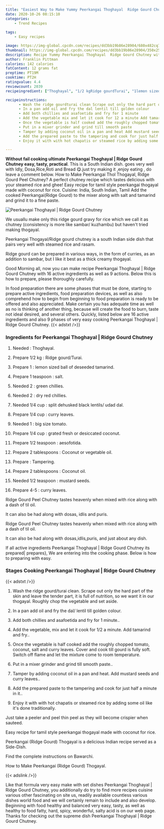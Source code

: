 ```yaml
---
title: "Easiest Way to Make Yummy Peerkangai Thoghayal  Ridge Gourd Chutney"
date: 2020-10-26 08:15:10
categories:
    - Trend Recipes
    
tags:
    - Easy recipes

image: https://img-global.cpcdn.com/recipes/dd3bb19b86e28904/680x482cq70/peerkangai-thoghayal-ridge-gourd-chutney-recipe-main-photo.jpg
thumbnail: https://img-global.cpcdn.com/recipes/dd3bb19b86e28904/350x250cq70/peerkangai-thoghayal-ridge-gourd-chutney-recipe-main-photo.jpg
description: Recipe Yummy Peerkangai Thoghayal  Ridge Gourd Chutney with 16 ingredients and 9 stages of easy cooking.
author: Franklin Pittman
calories: 142 calories
fatContent: 12 grams fat
preptime: PT19M
cooktime: PT2H
ratingvalue: 4.4
reviewcount: 2039
recipeingredient: ["Thoghayal", "1/2 kgRidge gourdTurai", "1lemon sized ball of deseeded tamarind", "1 teaspoonsalt", "2green chillies", "2dry red chillies", "1/4 cupsplit dehusked black lentils udad dal", "1/4 cupcurry leaves", "1big size tomato", "1/4 cupgrated fresh or desiccated coconut", "1/2 teaspoonaesofotida", "2 tablespoonsCoconut or vegetable oil", "Tampering", "2 tablespoonsCoconut oil", "1/2 teaspoonmustard seeds", "4-5curry leaves"]

recipeinstructions: 
      - Wash the ridge gourdturai clean Scrape out only the hard part of the skin and leave the tender part it is full of nutrition so we want it in our thogayal Roughly chop the vegetable and set aside 
      - In a pan add oil and fry the dal lentil till golden colour 
      - Add both chillies and asafoetida and fry for 1 minute 
      - Add the vegetable mix and let it cook for 12 a minute Add tamarind and fry 
      - Once the vegetable is half cooked add the roughly chopped tomato coconut salt and curry leaves Cover and cook till gourd is fully soft Switch off flame and let the mixture come to room temperature 
      - Put in a mixer grinder and grind till smooth paste 
      - Tamper by adding coconut oil in a pan and heat Add mustard seeds and curry leaves 
      - Add the prepared paste to the tampering and cook for just half a minute in it 
      - Enjoy it with with hot chapatis or steamed rice by adding some oil like its done traditionally

---
```




**Without fail cooking ultimate Peerkangai Thoghayal | Ridge Gourd Chutney easy, tasty, practical**. This is a South Indian dish. goes very well with Idly, Dosa,Rice,Roti and Bread 😋.just try making it ,enjoy eating , do leave a comment below. How to Make Peerkangai Thol Thogayal, Ridge Gourd Peel Chutney? A perfect chutney recipe which tastes delicious with your steamed rice and ghee! Easy recipe for tamil style peerkangai thogayal made with coconut for rice. Cuisine: India, South Indian, Tamil Add the cooked Peerkangai(Ridge Gourd) to the mixer along with salt and tamarind and grind it to a fine paste.


![Peerkangai Thoghayal | Ridge Gourd Chutney](https://img-global.cpcdn.com/recipes/dd3bb19b86e28904/680x482cq70/peerkangai-thoghayal-ridge-gourd-chutney-recipe-main-photo.jpg "Peerkangai Thoghayal | Ridge Gourd Chutney")



We usuallu make only this ridge gourd gravy for rice which we call it as chutney (consistency is more like sambar/ kuzhambu) but haven&#39;t tried making thogayal.

Peerkangai Thogayal/Ridge gourd chutney is a south Indian side dish that pairs very well with steamed rice and rasam.

Ridge gourd can be prepared in various ways, in the form of curries, as an addition to sambar, but I like it best as a thick creamy thogayal.


Good Morning all, now you can make recipe Peerkangai Thoghayal | Ridge Gourd Chutney with 16 active ingredients as well as 9 actions. Below this is how to prepare, please thoroughly carefully.

In food preparation there are some phases that must be done, starting to prepare active ingredients, food preparation devices, as well as also comprehend how to begin from beginning to food preparation is ready to be offered and also appreciated. Make certain you has adequate time as well as no is thinking of another thing, because will create the food to burn, taste not ideal desired, and several others. Quickly, listed below are 16 active ingredients and also 9 phases of very easy cooking Peerkangai Thoghayal | Ridge Gourd Chutney.
{{< adstxt />}}

### Ingredients for Peerkangai Thoghayal | Ridge Gourd Chutney


1. Needed  : Thoghayal.

1. Prepare 1/2 kg : Ridge gourd/Turai.

1. Prepare 1 : lemon sized ball of deseeded tamarind.

1. Prepare 1 teaspoon : salt.

1. Needed 2 : green chillies.

1. Needed 2 : dry red chillies.

1. Needed 1/4 cup : split dehusked black lentils/ udad dal.

1. Prepare 1/4 cup : curry leaves.

1. Needed 1 : big size tomato.

1. Prepare 1/4 cup : grated fresh or desiccated coconut.

1. Prepare 1/2 teaspoon : aesofotida.

1. Prepare 2 tablespoons : Coconut or vegetable oil.

1. Prepare  : Tampering.

1. Prepare 2 tablespoons : Coconut oil.

1. Needed 1/2 teaspoon : mustard seeds.

1. Prepare 4-5 : curry leaves.


Ridge Gourd Peel Chutney tastes heavenly when mixed with rice along with a dash of til oil.

It can also be had along with dosas, idlis and puris.

Ridge Gourd Peel Chutney tastes heavenly when mixed with rice along with a dash of til oil.

It can also be had along with dosas,idlis,puris, and just about any dish.


If all active ingredients Peerkangai Thoghayal | Ridge Gourd Chutney its prepared| prepares}, We are entering into the cooking phase. Below is how to preparing with easy.

### Stages Cooking Peerkangai Thoghayal | Ridge Gourd Chutney

{{< adstxt />}}


1. Wash the ridge gourd/turai clean. Scrape out only the hard part of the skin and leave the tender part, it is full of nutrition, so we want it in our thogayal. Roughly chop the vegetable and set aside.



1. In a pan add oil and fry the dal/ lentil till golden colour.



1. Add both chillies and asafoetida and fry for 1 minute..



1. Add the vegetable, mix and let it cook for 1/2 a minute. Add tamarind and fry..



1. Once the vegetable is half cooked add the roughly chopped tomato, coconut, salt and curry leaves. Cover and cook till gourd is fully soft. Switch off flame and let the mixture come to room temperature.



1. Put in a mixer grinder and grind till smooth paste..



1. Tamper by adding coconut oil in a pan and heat. Add mustard seeds and curry leaves..



1. Add the prepared paste to the tampering and cook for just half a minute in it..



1. Enjoy it with with hot chapatis or steamed rice by adding some oil like it&#39;s done traditionally.




Just take a peeler and peel thin peel as they will become crispier when sauteed.

Easy recipe for tamil style peerkangai thogayal made with coconut for rice.

Peerkangai (Ridge Gourd) Thogayal is a delicious Indian recipe served as a Side-Dish.

Find the complete instructions on Bawarchi.

How to Make Peerkangai (Ridge Gourd) Thogayal.


{{< adslink />}}

Like that formula very easy make with set dishes Peerkangai Thoghayal | Ridge Gourd Chutney, you additionally do try to find more recipes cuisine various other fascinating on site us, readily available countless various dishes world food and we will certainly remain to include and also develop. Beginning with food healthy and balanced very easy, tasty, as well as healthy to food fatty, hard, spicy, wonderful, salty acid is on our web page. Thanks for checking out the supreme dish Peerkangai Thoghayal | Ridge Gourd Chutney.
